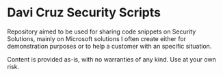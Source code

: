 # Davi Cruz Security Scripts

Repository aimed to be used for sharing code snippets on Security Solutions, mainly on Microsoft solutions I often create either for demonstration purposes or to help a customer with an specific situation.

Content is provided as-is, with no warranties of any kind. Use at your own risk.
